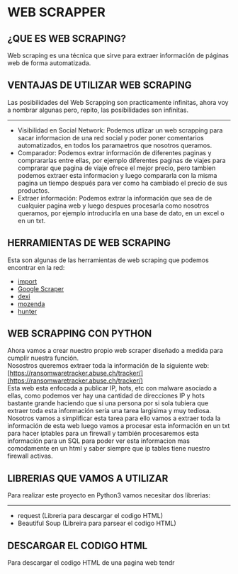 # WEB SCRAPPER

## ¿QUE ES WEB SCRAPING?
Web scraping es una técnica que sirve para extraer información de páginas web de forma automatizada.

## VENTAJAS DE UTILIZAR WEB SCRAPING
Las posibilidades del Web Scrapping son practicamente infinitas, ahora voy a nombrar algunas pero, repito, las posibilidades son infinitas.
***
- Visibilidad en Social Network: Podemos utlizar un web scrapping para sacar informacion de una red social y poder poner comentarios automatizados, en todos los paramaetros que nosotros queramos.
- Comparador: Podemos extrar información de diferentes paginas y comprararlas entre ellas, por ejemplo diferentes paginas de viajes para comprarar que pagina de viaje ofrece el mejor precio, pero tambien podemos extraer esta informacion y luego compararla con la misma pagina un tiempo después para ver como ha cambiado el precio de sus productos.
- Extraer información: Podemos extrar la información que sea de de cualquier pagina web y luego despues procesarla como nosotros queramos, por ejemplo introducirla en una base de dato, en un excel o en un txt.

## HERRAMIENTAS DE WEB SCRAPING
Esta son algunas de las herramientas de web scraping que podemos encontrar en la red:
- [import](https://www.import.io)
- [Google Scraper](https://chrome.google.com/webstore/detail/scraper/mbigbapnjcgaffohmbkdlecaccepngjd)
- [dexi](https://dexi.io)
- [mozenda](https://www.mozenda.com)
- [hunter](https://hunter.io)

## WEB SCRAPPING CON PYTHON
Ahora vamos a crear nuestro propio web scraper diseñado a medida para cumplir nuestra función.     
Nosostros queremos extraer toda la información de la siguiente web: [https://ransomwaretracker.abuse.ch/tracker/](https://ransomwaretracker.abuse.ch/tracker/)        
Esta web esta enfocada a publicar IP, hots, etc con malware asociado a ellas, como podemos ver hay una cantidad de direcciones IP y hots bastante grande haciendo que si una persona por si sola tubiera que extraer toda esta información seria una tarea largisima y muy tediosa.        
Nosotros vamos a simplificar esta tarea para ello vamos a extraer toda la información de esta web luego vamos a procesar esta información en un txt para hacer iptables para un firewall y también procesaremos esta información para un SQL para poder ver esta informacion mas comodamente en un html y saber siempre que ip tables tiene nuestro firewall activas.

## LIBRERIAS QUE VAMOS A UTILIZAR
Para realizar este proyecto en Python3 vamos necesitar dos librerias:
***
- request           (Libreria para descargar el codigo HTML)
- Beautiful Soup    (Libreira para parsear el codigo HTML)

## DESCARGAR EL CODIGO HTML
Para descargar el codigo HTML de una pagina web tendr
